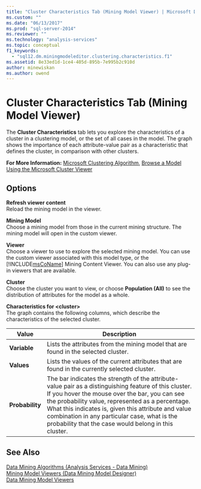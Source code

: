 ```yaml
---
title: "Cluster Characteristics Tab (Mining Model Viewer) | Microsoft Docs"
ms.custom: ""
ms.date: "06/13/2017"
ms.prod: "sql-server-2014"
ms.reviewer: ""
ms.technology: "analysis-services"
ms.topic: conceptual
f1_keywords: 
  - "sql12.dm.miningmodeleditor.clustering.characteristics.f1"
ms.assetid: 8e33ed1d-1ce4-405d-895b-7e995b2c910d
author: minewiskan
ms.author: owend
---
```

# Cluster Characteristics Tab (Mining Model Viewer)
  The **Cluster Characteristics** tab lets you explore the characteristics of a cluster in a clustering model, or the set of all cases in the model. The graph shows the importance of each attribute-value pair as a characteristic that defines the cluster, in comparison with other clusters.  
  
 **For More Information:** [Microsoft Clustering Algorithm](data-mining/microsoft-clustering-algorithm.md), [Browse a Model Using the Microsoft Cluster Viewer](data-mining/browse-a-model-using-the-microsoft-cluster-viewer.md)  
  
## Options  
 **Refresh viewer content**  
 Reload the mining model in the viewer.  
  
 **Mining Model**  
 Choose a mining model from those in the current mining structure. The mining model will open in the custom viewer.  
  
 **Viewer**  
 Choose a viewer to use to explore the selected mining model. You can use the custom viewer associated with this model type, or the [!INCLUDE[msCoName](../includes/msconame-md.md)] Mining Content Viewer. You can also use any plug-in viewers that are available.  
  
 **Cluster**  
 Choose the cluster you want to view, or choose **Population (All)** to see the distribution of attributes for the model as a whole.  
  
 **Characteristics for \<cluster>**  
 The graph contains the following columns, which describe the characteristics of the selected cluster.  
  
|Value|Description|  
|-----------|-----------------|  
|**Variable**|Lists the attributes from the mining model that are found in the selected cluster.|  
|**Values**|Lists the values of the current attributes that are found in the currently selected cluster.|  
|**Probability**|The bar indicates the strength of the attribute-value pair as a distinguishing feature of this cluster. If you hover the mouse over the bar, you can see the probability value, represented as a percentage. What this indicates is, given this attribute and value combination in any particular case, what is the probability that the case would belong in this cluster.|  
  
## See Also  
 [Data Mining Algorithms &#40;Analysis Services - Data Mining&#41;](data-mining/data-mining-algorithms-analysis-services-data-mining.md)   
 [Mining Model Viewers &#40;Data Mining Model Designer&#41;](mining-model-viewers-data-mining-model-designer.md)   
 [Data Mining Model Viewers](data-mining/data-mining-model-viewers.md)  
  
  
